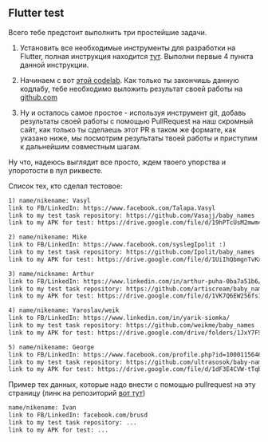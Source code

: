 ## Flutter test

Всего тебе предстоит выполнить три простейшие задачи.

1. Установить все необходимые инструменты для разработки на Flutter, полная инструкция находится [тут](https://flutter.dev/docs/get-started/install). Выполни первые 4 пункта данной инструкции.

2. Начинаем с вот [этой codelab](https://codelabs.developers.google.com/codelabs/flutter-firebase/index.html#0). Как только ты закончишь данную кодлабу, тебе необходимо выложить результат своей работы на [github.com](http://github.com/) 

3. Ну и осталось самое простое - используя инструмент git, добавь результаты своей работы с помощью PullRequest на наш скромный сайт, как только ты сделаешь этот PR в таком же формате, как указано ниже, мы посмотрим результаты твоей работы и приступим к дальнейшим совместным шагам.

Ну что, надеюсь выглядит все просто, ждем твоего упорства и упоротости в пул риквесте.

Список тех, кто сделал тестовое:

```markdown
1) name/nikename: Vasyl
link to FB/LinkedIn: https://www.facebook.com/Talapa.Vasyl	
link to my test task repository: https://github.com/Vasajj/baby_names	
link to my APK for test: https://drive.google.com/file/d/19hPTcUsM2mwm4P-JyGBhTJEEtKQctrL8/view?usp=sharing

2) name/nikename: Mike
link to FB/LinkedIn: https://www.facebook.com/syslegIpolit :)
link to my test task repository: https://github.com/Ipolit/baby_names
link to my APK for test: https://drive.google.com/file/d/1UiIhQbmgnTvKxZZ4XHxyY9-s0oam4oDp/view?usp=sharing

3) name/nickname: Arthur
link to FB/LinkedIn: https://www.linkedin.com/in/arthur-puha-0ba7a51b6/ 
link to my test task repository: https://github.com/artiscream/baby_names_chooser 
link to my APK for test: https://drive.google.com/file/d/1VK7Q6EW256fs1RYlxTRTYiOD0MiwYbBM/view?usp=sharing

4) name/nikename: Yaroslav/weik
link to FB/LinkedIn: https://www.linkedin.com/in/yarik-siomka/
link to my test task repository: https://github.com/weikme/baby_names
link to my APK for test: https://drive.google.com/drive/folders/1JxY7FSaCWaSSlWKjCGAxV3Z49sfLcmL1?usp=sharing

5) name/nikename: George
link to FB/LinkedIn: https://www.facebook.com/profile.php?id=100011564612676
link to my test task repository: https://github.com/ultrasosok/baby-names-app.git
link to my APK for test: https://drive.google.com/file/d/1dF3E4CVW-tTqbIHaV2Pzst46S1VzUTQ2/view?usp=sharing

```

Пример тех данных, которые надо внести с помощью pullrequest на эту страницу (линк на репозиторий [вот тут](https://github.com/Crutch-and-Rake-Uzhhorod/main))

```markdown
name/nikename: Ivan
link to FB/LinkedIn: facebook.com/brusd
link to my test task repository: ...
link to my APK for test: ...
```
